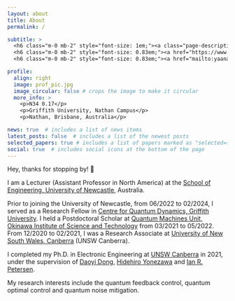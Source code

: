 ```yaml
---
layout: about
title: About
permalink: /

subtitle: >
  <h6 class="m-0 mb-2" style="font-size: 1em;"><a class="page-description" target="_blank">Research Fellow</a></h6>
  <h6 class="m-0 mb-2" style="font-size: 0.83em;"><a href="https://www.griffith.edu.au/centre-quantum-dynamics" class="page-description" target="_blank">Centre for Quantum Dynamics, Griffith University</a></h6>
  <h6 class="m-0 mb-2" style="font-size: 0.83em;"><a href="mailto:yaananliu@gmail.edu" class="page-description" target="_blank">E-Mail: yaananliu@gmail.com</a></h6>

profile:
  align: right
  image: prof_pic.jpg
  image_circular: false # crops the image to make it circular
  more_info: >
    <p>N34 0.17</p>
    <p>Griffith University, Nathan Campus</p>
    <p>Nathan, Brisbane, Australia</p>

news: true  # includes a list of news items
latest_posts: false  # includes a list of the newest posts
selected_papers: true # includes a list of papers marked as "selected={true}"
social: true  # includes social icons at the bottom of the page
---
```


Hey, thanks for stopping by! 👋

I am a Lecturer (Assistant Professor in North America) at the [School of Engineering, University of Newcastle](https://www.newcastle.edu.au/school/engineering), Australia. 

Prior to joining the University of Newcastle, from 06/2022 to 02/2024, I served as a Research Fellow in [Centre for Quantum Dynamics, Griffith University](https://www.griffith.edu.au/centre-quantum-dynamics). I held a Postdoctoral Scholar at [Quantum Machines Unit, Okinawa Institute of Science and Technology](https://groups.oist.jp/qmech) from 03/2021 to 05/2022. From 12/2020 to 02/2021, I was a Research Associate at [University of New South Wales, Canberra](https://www.unsw.edu.au/canberra) (UNSW Canberra).

I completed my Ph.D. in Electronic Engineering at [UNSW Canberra](https://www.unsw.edu.au/canberra) in 2021, under the supervision of [Daoyi Dong](https://researchers.anu.edu.au/researchers/dong-dx), [Hidehiro Yonezawa](https://www.riken.jp/en/research/labs/rqc/opt_qtm_ctrl_res/index.html#member) and [Ian R. Petersen](https://cecc.anu.edu.au/people/ian-petersen).

My research interests include the quantum feedback control, quantum optimal control and quantum noise mitigation.
